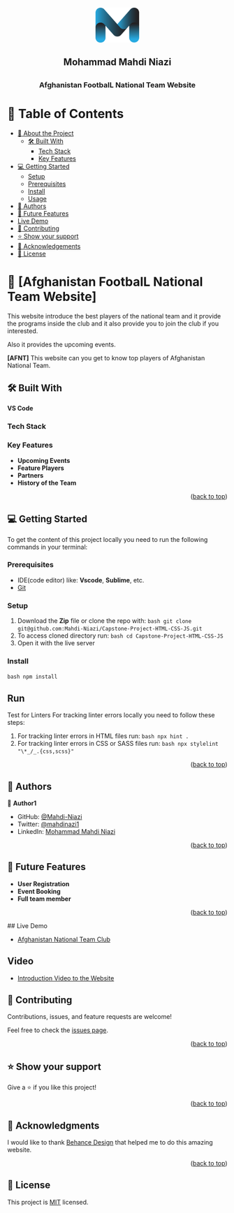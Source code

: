 <a name="readme-top"></a>


<div align="center">
  
  <img src="logo.png" alt="Logo" width="100px" height="80px">  
  <h2> Mohammad Mahdi Niazi<h2> 
  <h3><b>Afghanistan FootbalL National Team Website</b></h3>

</div>



# 📗 Table of Contents

- [📖 About the Project](#about-project)
  - [🛠 Built With](#built-with)
    - [Tech Stack](#tech-stack)
    - [Key Features](#key-features)
- [💻 Getting Started](#getting-started)
  - [Setup](#setup)
  - [Prerequisites](#prerequisites)
  - [Install](#install)
  - [Usage](#usage)
- [👥 Authors](#authors)
- [🔭 Future Features](#future-features)
- [ Live Demo](#live-demo)
- [🤝 Contributing](#contributing)
- [⭐️ Show your support](#support)
- [🙏 Acknowledgements](#acknowledgements)
- [📝 License](#license)



# 📖 [Afghanistan FootbalL National Team Website] <a name="about-project">
  This website introduce the best players of the national team and it provide the programs inside the club and it also provide you to join the club if you interested. 

  Also it provides the upcoming events.
</a>



**[AFNT]** This website can you get to know top players of Afghanistan National Team. 

## 🛠 Built With <a name="built-with">
**VS Code** 

</a>

### Tech Stack <a name="tech-stack"></a>

### Key Features <a name="key-features"></a>


- **Upcoming Events**
- **Feature Players**
- **Partners**
- **History of the Team**

<p align="right">(<a href="#readme-top">back to top</a>)</p>

## 💻 Getting Started <a name="getting-started"></a>

 To get the content of this project locally you need to run the following commands in your terminal:
 
### Prerequisites 

- IDE(code editor) like: **Vscode**, **Sublime**, etc. 
- [Git](https://www.linode.com/docs/guides/how-to-install-git-on-linux-mac-and-windows/) 

### Setup 

1. Download the **Zip** file or clone the repo with:
```bash git clone git@github.com:Mahdi-Niazi/Capstone-Project-HTML-CSS-JS.git ``` 
2. To access cloned directory run: 
```bash cd Capstone-Project-HTML-CSS-JS ``` 
3. Open it with the live server 

### Install 

```bash npm install ``` 

## Run

Test for Linters For tracking linter errors locally you need to follow these steps: 
1. For tracking linter errors in HTML files run:
```bash npx hint . ``` 
2. For tracking linter errors in CSS or SASS files run:
```bash npx stylelint "\*_/_.{css,scss}" ``` 

<p align="right">(<a href="#readme-top">back to top</a>)</p>



## 👥 Authors <a name="authors"></a>



👤 **Author1**

- GitHub: [@Mahdi-Niazi](https://github.com/Mahdi-Niazi)
- Twitter: [@mahdinazi1](https://twitter.com/mahdiniazi1)
- LinkedIn: [Mohammad Mahdi Niazi](https://www.linkedin.com/in/mohammad-mahdi-niazi-58a262235/)

<p align="right">(<a href="#readme-top">back to top</a>)</p>



## 🔭 Future Features <a name="future-features"></a>



-  **User Registration**
-  **Event Booking**
-  **Full team member**

<p align="right">(<a href="#readme-top">back to top</a>)</p>
##  Live Demo <a name="live-demo"></a>

- [Afghanistan National Team Club](https://mahdi-niazi.github.io/Capstone-Project-HTML-CSS-JS/index.html)


##  Video <a name="Video"></a>

- [Introduction Video to the Website](https://www.loom.com/share/1d9b5914030243b0b04d1a925bc42099?sid=5d28d186-aefc-4297-ab0f-98c498d3844e)

## 🤝 Contributing <a name="contributing"></a>

Contributions, issues, and feature requests are welcome!

Feel free to check the [issues page](../../issues/).

<p align="right">(<a href="#readme-top">back to top</a>)</p>


## ⭐️ Show your support <a name="support"></a>

Give a ⭐️ if you like this project!

<p align="right">(<a href="#readme-top">back to top</a>)</p>



## 🙏 Acknowledgments <a name="acknowledgements"></a>

I would like to thank [Behance Design](https://www.behance.net/gallery/29845175/CC-Global-Summit-2015) that helped me to do this amazing website.

<p align="right">(<a href="#readme-top">back to top</a>)</p>


## 📝 License <a name="license"></a>

This project is [MIT](./LICENSE) licensed.
